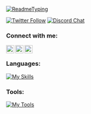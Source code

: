 [![ReadmeTyping](https://readme-typing-svg.herokuapp.com/?font=Fira+Code&pause=1000&color=F7F7F7&width=435&lines=Hello+there%2C+I'm+0x796935/yi5!+☕;Working+on+Discord+bot+Projects+✅)]()

[![Twitter Follow](https://img.shields.io/twitter/follow/0x796935?color=1DA1F2&logo=twitter&style=for-the-badge)](https://twitter.com/intent/follow?original_referer=https%3A%2F%2Fgithub.com%2F0x796935&screen_name=0x796935)
[![Discord Chat](https://img.shields.io/discord/919544908245794828?color=1DA1F2&logo=discord&style=for-the-badge)](https://discord.gg/mgcXgCGxYU)


### Connect with me:

[<img align="left" alt="LagKnowsWhy | YouTube" width="22px" src="https://cdn.jsdelivr.net/npm/simple-icons@v3/icons/youtube.svg" />][youtube]
[<img align="left" alt="LagKnowsWhy | Twitter" width="22px" src="https://cdn.jsdelivr.net/npm/simple-icons@v3/icons/twitter.svg" />][twitter]
[<img align="left" alt="LagKnowsWhy | Discord" width="22px" src="https://cdn.jsdelivr.net/npm/simple-icons@3.13.0/icons/discord.svg" />][discord]
<br />

### Languages:
[![My Skills](https://skillicons.dev/icons?i=nodejs,py,php,html,css,cpp,markdown,bash,js,ts)](https://skillicons.dev)

### Tools:
[![My Tools](https://skillicons.dev/icons?i=discord,mysql,sqlite,postman,nginx,cloudflare,git)](https://skillicons.dev)



[twitter]: https://twitter.com/0x796935
[youtube]: https://www.youtube.com/channel/UCpQiNHQ36WL4o-_4odIe78g
[discord]: https://discord.com/invite/mgcXgCGxYU

